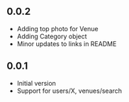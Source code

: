 ## 0.0.2
- Adding top photo for Venue
- Adding Category object
- Minor updates to links in README

## 0.0.1
- Initial version
- Support for users/X, venues/search
